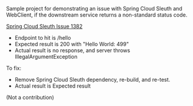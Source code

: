 
Sample project for demonstrating an issue with Spring Cloud Sleuth and WebClient, if the downstream service returns a non-standard status code.

[Spring Cloud Sleuth Issue 1382](https://github.com/spring-cloud/spring-cloud-sleuth/issues/1382)

* Endpoint to hit is /hello
* Expected result is 200 with "Hello World: 499"
* Actual result is no response, and server throws IllegalArgumentException

To fix:
* Remove Spring Cloud Sleuth dependency, re-build, and re-test.
* Actual result is Expected result



(Not a contribution)
